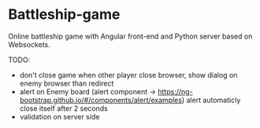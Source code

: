 # Battleship-game

Online battleship game with Angular front-end and Python server based on Websockets.

TODO:

- don't close game when other player close browser, show dialog on enemy browser than redirect
- alert on Enemy board (alert component -> https://ng-bootstrap.github.io/#/components/alert/examples) alert automaticly close itself after 2 seconds
- validation on server side
